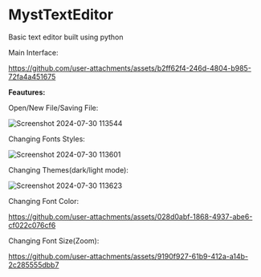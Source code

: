 # MystTextEditor
Basic text editor built using python


Main Interface:

https://github.com/user-attachments/assets/b2ff62f4-246d-4804-b985-72fa4a451675

**Feautures:**

Open/New File/Saving File:
  
![Screenshot 2024-07-30 113544](https://github.com/user-attachments/assets/e0c1c282-eb65-42a6-862b-f9f69f90a528)

Changing Fonts Styles:
  
![Screenshot 2024-07-30 113601](https://github.com/user-attachments/assets/c058668d-caab-4cf7-8b07-fe4a2a475c00)

Changing Themes(dark/light mode):

![Screenshot 2024-07-30 113623](https://github.com/user-attachments/assets/9b8d7098-cadf-42eb-8065-a026a8e2b158)

Changing Font Color:

https://github.com/user-attachments/assets/028d0abf-1868-4937-abe6-cf022c076cf6

Changing Font Size(Zoom):

https://github.com/user-attachments/assets/9190f927-61b9-412a-a14b-2c285555dbb7



